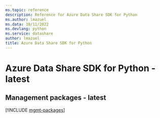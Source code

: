 ```yaml
---
ms.topic: reference
description: Reference for Azure Data Share SDK for Python
ms.author: lmazuel
ms.data: 10/11/2022
ms.devlang: python
ms.service: datashare
author: lmazuel
title: Azure Data Share SDK for Python
---
```

# Azure Data Share SDK for Python - latest

## Management packages - latest
[!INCLUDE [mgmt-packages](data-share-mgmt-index.md)]
